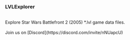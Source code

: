 ### LVLExplorer
<br />
Explore Star Wars Battlefront 2 (2005) *.lvl game data files.<br />
<br />
Join us on [Discord](https://discord.com/invite/nNUapcU)<br />
<br />
